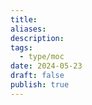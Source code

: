 ```yaml
---
title: 
aliases: 
description: 
tags:
  - type/moc
date: 2024-05-23
draft: false
publish: true
---
```

